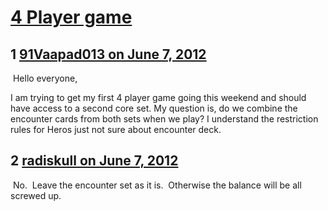 # [ 4 Player game](https://community.fantasyflightgames.com/topic/65635-4-player-game/)

## 1 [91Vaapad013 on June 7, 2012](https://community.fantasyflightgames.com/topic/65635-4-player-game/?do=findComment&comment=641487)

 Hello everyone,

I am trying to get my first 4 player game going this weekend and should have access to a second core set. My question is, do we combine the encounter cards from both sets when we play? I understand the restriction rules for Heros just not sure about encounter deck. 

## 2 [radiskull on June 7, 2012](https://community.fantasyflightgames.com/topic/65635-4-player-game/?do=findComment&comment=641534)

 No.  Leave the encounter set as it is.  Otherwise the balance will be all screwed up.

